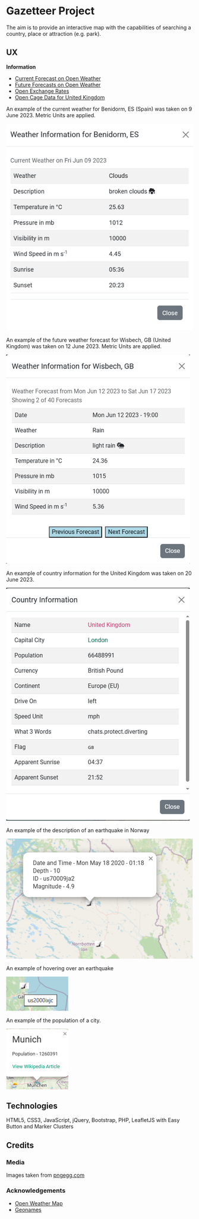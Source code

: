 # Gazetteer Project

The aim is to provide an interactive map with the capabilities of searching a country, place or attraction (e.g. park).

## UX

**Information**

- [Current Forecast on Open Weather](Data/openweathercurrent.pdf)
- [Future Forecasts on Open Weather](Data/openweatherfuture.pdf)
- [Open Exchange Rates](Data/openexchangerates.pdf)
- [Open Cage Data for United Kingdom](Data/opencageunitedkingdom.pdf)

An example of the current weather for Benidorm, ES (Spain) was taken on 9 June 2023.  Metric Units are applied.

![Current Weather Example](Data/examplecurrentweather.png)

An example of the future weather forecast for Wisbech, GB (United Kingdom) was taken on 12 June 2023.  Metric Units are applied.

![Future Weather Forecast Example](Data/examplefutureweather.PNG)

An example of country information for the United Kingdom was taken on 20 June 2023.

![Country Information for the United Kingdom on 20 June 2023](Data/examplecountryinfo.png)

An example of the description of an earthquake in Norway

![Description of an earthquake](Data/earthquakedescription.png)

An example of hovering over an earthquake

![Hovering Over an Earthquake](Data/earthquakehovering.png)

An example of the population of a city.

![Population of A City](Data/examplecity.png)

## Technologies

HTML5, CSS3, JavaScript, jQuery, Bootstrap, PHP, LeafletJS with Easy Button and Marker Clusters

## Credits

### Media

Images taken from [pngegg.com](https://www.pngegg.com)

### Acknowledgements

- [Open Weather Map](https://openweathermap.org)
- [Geonames](https://www.geonames.org)
